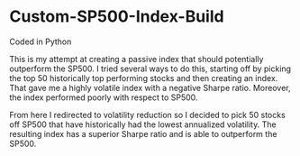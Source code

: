# Custom-SP500-Index-Build
Coded in Python

This is my attempt at creating a passive index that should potentially outperform the SP500. I tried several ways to do this, starting off by picking the top 50 historically top performing stocks and then creating an index. That gave me a highly volatile index with a negative Sharpe ratio. Moreover, the index performed poorly with respect to SP500.

From here I redirected to volatility reduction so I decided to pick 50 stocks off SP500 that have historically had the lowest annualized volatility. The resulting index has a superior Sharpe ratio and is able to outperform the SP500.


